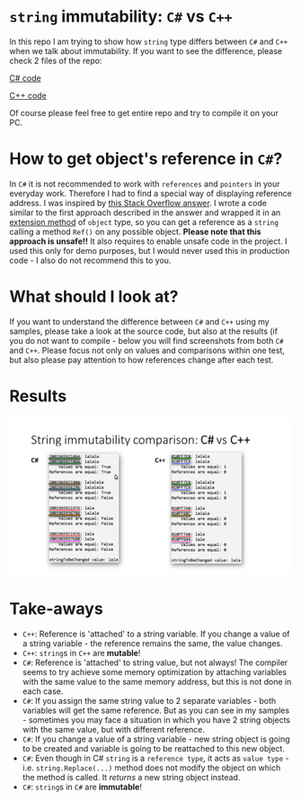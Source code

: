 # `string` immutability: `C#` vs `C++`
In this repo I am trying to show how `string` type differs between `C#` and `C++` when we talk about immutability. If you want to see the difference, please check 2 files of the repo:

[C# code](CSharpSamples/Program.cs)

[C++ code](CppSamples/CppSamples.cpp)

Of course please feel free to get entire repo and try to compile it on your PC.

# How to get object's reference in `C#`?
In `C#` it is not recommended to work with `references` and `pointers` in your everyday work. Therefore I had to find a special way of displaying reference address. I was inspired by [this Stack Overflow answer](https://stackoverflow.com/a/10861731/13721565). I wrote a code similar to the first approach described in the answer and wrapped it in an <a href="https://github.com/edwardzieminski/String-immutability-test-CSharp-vs-Cpp/blob/master/CSharpSamples/RefHelper.cs">extension method</a> of `object` type, so you can get a reference as a `string` calling a method `Ref()` on any possible object. **Please note that this approach is unsafe!!** It also requires to enable unsafe code in the project. I used this only for demo purposes, but I would never used this in production code - I also do not recommend this to you.
# What should I look at?
If you want to understand the difference between `C#` and `C++` using my samples, please take a look at the source code, but also at the results (if you do not want to compile - below you will find screenshots from both `C#` and `C++`. Please focus not only on values and comparisons within one test, but also please pay attention to how references change after each test.
# Results
![Compilation results in both languages](results.png)
# Take-aways
* `C++`: Reference is 'attached' to a string variable. If you change a value of a string variable - the reference remains the same, the value changes.
* `C++`: `string`s in `C++` are **mutable**!
* `C#`: Reference is 'attached' to string value, but not always! The compiler seems to try achieve some memory optimization by attaching variables with the same value to the same memory address, but this is not done in each case.
* `C#`: If you assign the same string value to 2 separate variables - both variables will get the same reference. But as you can see in my samples - sometimes you may face a situation in which you have 2 string objects with the same value, but with different reference.
* `C#`: If you change a value of a string variable - new string object is going to be created and variable is going to be reattached to this new object.
* `C#`: Even though in C# `string` is a `reference type`, it acts as `value type` - i.e. `string.Replace(...)` method does not modify the object on which the method is called. It *returns* a new string object instead.
* `C#`: `string`s in `C#` are **immutable**!
